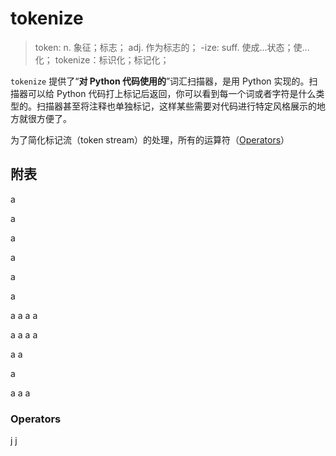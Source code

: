 tokenize
========

> token: n. 象征；标志； adj. 作为标志的；
> -ize: suff. 使成...状态；使...化；
> tokenize：标识化；标记化；

`tokenize` 提供了“**对 Python 代码使用的**”词汇扫描器，是用 Python 实现的。扫描器可以给 Python 代码打上标记后返回，你可以看到每一个词或者字符是什么类型的。扫描器甚至将注释也单独标记，这样某些需要对代码进行特定风格展示的地方就很方便了。

为了简化标记流（token stream）的处理，所有的运算符（[Operators](###Operators)）

## 附表
a

a


a


a


a

a

a
a
a
a



a
a
a
a

a
a

a

a
a
a

### Operators

j
j
